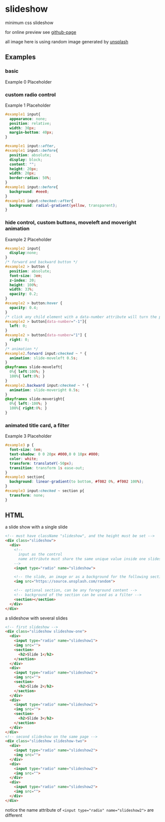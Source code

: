 slideshow
=========
minimum css slideshow

for online preview see [github-page](https://overblued.github.io/slideshow/)

all image here is using random image generated by [unsplash](https://unsplash.com)

Examples
-------------------------------
### basic
<div class="example">Example 0 Placeholder</div>



### custom radio control
<div class="example">Example 1 Placeholder</div>


```css
#example1 input{
  appearance: none;
  position: relative;
  width: 30px;
  margin-bottom: 40px;
}

#example1 input::after,
#example1 input::before{
  position: absolute;
  display: block;
  content: "";
  height: 20px;
  width: 20px;
  border-radius: 50%;
}
#example1 input::before{
  background: #eee8;
}
#example1 input:checked::after{
  background: radial-gradient(yellow, transparent);
}
```

### hide control, custom buttons, moveleft and moveright animation
<div class="example">Example 2 Placeholder</div>


```css
#example2 input{
  display:none;
}
/* forward and backward button */
#example2 > button {
  position: absolute;
  font-size: 3em;
  z-index: 20;
  height: 100%;
  width: 33%;
  opacity: 0.2;
}
#example2 > button:hover {
  opacity: 0.4;
}
/* click any child element with a data-number attribute will turn the page */
#example2 > button[data-number="-1"]{
  left: 0;
}
#example2 > button[data-number="1"] {
  right: 0;
}
/* animation */
#example2.forward input:checked ~ * {
  animation: slide-moveleft 0.5s;
}
@keyframes slide-moveleft{
  0%{ left:100%; }
  100%{ left:0%; }
}
#example2.backward input:checked ~ * {
  animation: slide-moveright 0.5s;
}
@keyframes slide-moveright{
  0%{ left:-100%; }
  100%{ right:0%; }
}
```


### animated title card, a filter
<div class="example">Example 3 Placeholder</div>

```css
#example3 p {
  font-size: 6em;
  text-shadow: 0 0 20px #000,0 0 10px #000;
  color: white;
  transform: translateY(-50px);
  transition: transform 1s ease-out;
}
#example3 section{
  background: linear-gradient(to bottom, #f082 0%, #f002 100%);
}
#example3 input:checked ~ section p{
  transform: none;
}
```



HTML
-------------------------------
a slide show with a single slide
```html
<!-- must have className "slideshow", and the height must be set -->
<div class="slideshow">
  <div>
    <!--
      input as the control
      name attribute must share the same unique value inside one slideshow
    -->
    <input type="radio" name="slideshow">

    <!-- the slide, an image or as a background for the following section -->
    <img src="https://source.unsplash.com/random">

    <!-- optional section, can be any foreground content -->
    <!-- background of the section can be used as a filter -->
    <section></section>
  </div>
</div>
```

a slideshow with several slides
```html
<!-- first slideshow -->
<div class="slideshow slideshow-one">
  <div>
    <input type="radio" name="slideshow1">
    <img src="">
    <section>
      <h2>Slide 1</h2>
    </section>
  </div>
  <div>
    <input type="radio" name="slideshow1">
    <img src="">
    <section>
      <h2>Slide 2</h2>
    </section>
  </div>
  <div>
    <input type="radio" name="slideshow1">
    <img src="">
    <section>
      <h2>Slide 3</h2>
    </section>
  </div>
</div>
<!-- second slideshow on the same page -->
<div class="slideshow slideshow-two">
  <div>
    <input type="radio" name="slideshow2">
    <img src="">
  </div>
  <div>
    <input type="radio" name="slideshow2">
    <img src="">
  </div>
  <div>
    <input type="radio" name="slideshow2">
    <img src="">
  </div>
</div>
```
notice the name attribute of ```<input type="radio" name="slideshow2">``` are different
